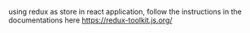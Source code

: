 using redux as store in react application, follow the instructions in the documentations here <https://redux-toolkit.js.org/>


